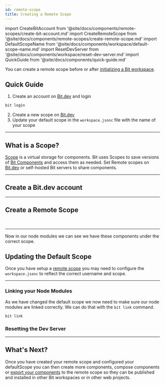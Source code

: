 ```yaml
---
id: remote-scope
title: Creating a Remote Scope
---
```


import CreateBitAccount from '@site/docs/components/remote-scopes/create-bit-account.md'
import CreateRemoteScope from '@site/docs/components/remote-scopes/create-remote-scope.md'
import DefaultScopeName from '@site/docs/components/workspace/default-scope-name.md'
import ResetDevServer from '@site/docs/components/workspace/reset-dev-server.md'
import QuickGuide from '@site/docs/components/quick-guide.md'

You can create a remote scope before or after [initializing a Bit workspace](initializing-workspace).

## Quick Guide

<QuickGuide />

1. Create an account on [Bit.dev](https://bit.dev/) and login

```bash
bit login
```

2. Create a new scope on [Bit.dev](https://bit.dev/)
3. Update your default scope in the `workspace.jsonc` file with the name of your scope

---

## What is a Scope?

[Scope](/essentials/scopes) is a virtual storage for components. Bit uses Scopes to save versions of [Bit Components](/essentials/components) and access them as needed. Set Remote scopes on [Bit.dev](https://bit.dev) or self-hosted Bit servers to share components.

---

## Create a Bit.dev account

<CreateBitAccount />

---

## Create a Remote Scope

<CreateRemoteScope />

<br />

<!-- :arrow_right: Learn more about [Setting up a Remote Scope](/building-with-bit/scoping-components).

:arrow_right: Learn more about [Self Hosting a Bit Scope](/reference/bit-oss-server). -->

---


Now in our node modules we can see we have these components under the correct scope.

## Updating the Default Scope

Once you have setup a [remote scope](/getting-started/remote-scope) you may need to configure the `workspace.jsonc` to reflect the correct username and scope.

<DefaultScopeName />

---

### Linking your Node Modules

As we have changed the default scope we now need to make sure our node modules are linked correctly. We can do that with the `bit link` command.

```jsx
bit link
```
### Resetting the Dev Server

<ResetDevServer />

---

## What's Next?

Once you have created your remote scope and configured your defaultScope you can then create more components, compose components or [export your components](exporting-components) to the remote scope so they can be published and installed in other Bit workspaces or in other web projects.
